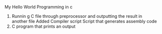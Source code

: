 My Hello World Programming in c
1. Runnin g C file through preprocessor and outputting the result in another file
Added Compiler script
Script that generates assembly code
4. C program that prints an output
